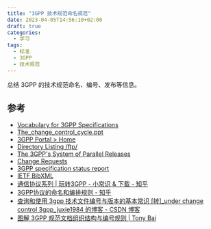 ```yaml
---
title: "3GPP 技术规范命名规范"
date: 2023-04-05T14:56:10+02:00
draft: true
categories:
  - 学习
tags:
  - 标准
  - 3GPP
  - 技术规范
---
```


总结 3GPP 的技术规范命名、编号、发布等信息。

<!-- more -->



## 参考

- [Vocabulary for 3GPP Specifications](https://portal.3gpp.org/desktopmodules/Specifications/SpecificationDetails.aspx?specificationId=558)
- [The_change_control_cycle.ppt](https://view.officeapps.live.com/op/view.aspx?src=https%3A%2F%2Fwww.3gpp.org%2FFTP%2FInbox%2F2008_web_files%2FThe_change_control_cycle.ppt&wdOrigin=BROWSELINK)
- [3GPP Portal > Home](https://portal.3gpp.org/#/)
- [Directory Listing /ftp/](https://www.3gpp.org/ftp/)
- [The 3GPP's System of Parallel Releases](https://www.3gpp.org/specifications-technologies/releases)
- [Change Requests](https://www.3gpp.org/specifications-technologies/specifications-by-series/change-requests)
- [3GPP specification status report](https://www.3gpp.org/dynareport?code=status-report.htm)
- [IETF BibXML](https://bib.ietf.org/)
- [通信协议系列 | 玩转3GPP - 小常识 & 下载 - 知乎](https://zhuanlan.zhihu.com/p/102176081)
- [3GPP协议的命名和编排规则 - 知乎](https://zhuanlan.zhihu.com/p/107905190)
- [查询和使用 3gpp 技术文件编号与版本的基本常识 [转]_under change control 3gpp_juxie1984 的博客 - CSDN 博客](https://blog.csdn.net/juxie1984/article/details/7488791)
- [图解 3GPP 规范文档组织结构与编号规则 | Tony Bai](https://tonybai.com/2019/07/25/illustrate-3gpp-spec-docs-structure-and-numbering/)

